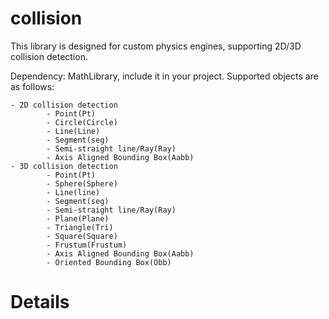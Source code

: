 
collision
=========

This library is designed for custom physics engines, supporting 2D/3D collision detection.

Dependency: MathLibrary, include it in your project.
Supported objects are as follows:
```
- 2D collision detection
		- Point(Pt)
		- Circle(Circle)
		- Line(Line)
		- Segment(seg)
		- Semi-straight line/Ray(Ray)
		- Axis Aligned Bounding Box(Aabb)
- 3D collision detection
		- Point(Pt)
		- Sphere(Sphere)
		- Line(line)
		- Segment(seg)
		- Semi-straight line/Ray(Ray)
		- Plane(Plane)
		- Triangle(Tri)
		- Square(Square)
		- Frustum(Frustum)
		- Axis Aligned Bounding Box(Aabb)
		- Oriented Bounding Box(Obb)
```

# Details